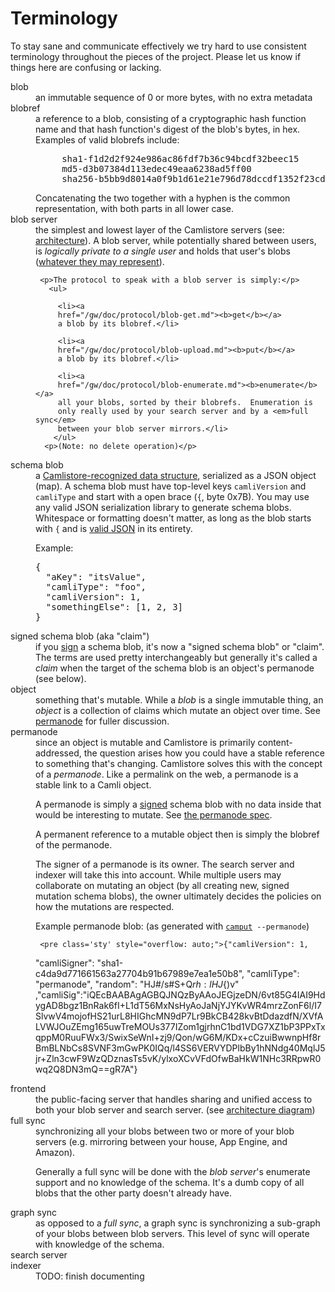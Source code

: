 <h1>Terminology</h1>

<p>To stay sane and communicate effectively we try hard to use
consistent terminology throughout the pieces of the project.  Please let us know
if things here are confusing or lacking.</p>

<dl class='terms'>

<!-- ---------------------------------------------------------------------- -->
<dt id='blob'>blob</dt>

  <dd>an immutable sequence of 0 or more bytes, with no extra metadata</dd>

<!-- ---------------------------------------------------------------------- -->
<dt id='blobref'>blobref</dt>

  <dd>a reference to a blob, consisting of a cryptographic hash
  function name and that hash function's digest of the blob's bytes,
  in hex.  Examples of valid blobrefs include:
  <pre>
     sha1-f1d2d2f924e986ac86fdf7b36c94bcdf32beec15
     md5-d3b07384d113edec49eaa6238ad5ff00
     sha256-b5bb9d8014a0f9b1d61e21e796d78dccdf1352f23cd32812f4850b878ae4944c</pre>
  Concatenating the two together with a hyphen is the common
  representation, with both parts in all lower case.
  </dd>

<!-- ---------------------------------------------------------------------- -->
<dt id='blobserver'>blob server</dt>

  <dd>the simplest and lowest layer of the Camlistore servers (see: <a
     href="/doc/arch.md">architecture</a>).  A blob server, while
     potentially shared between users, is <em>logically private to a
     single user</em> and holds that user's blobs (<a
     href="/doc/schema/">whatever they may represent</a>).

     <p>The protocol to speak with a blob server is simply:</p>
       <ul>

         <li><a
         href="/gw/doc/protocol/blob-get.md"><b>get</b></a>
         a blob by its blobref.</li>

         <li><a
         href="/gw/doc/protocol/blob-upload.md"><b>put</b></a>
         a blob by its blobref.</li>

         <li><a
         href="/gw/doc/protocol/blob-enumerate.md"><b>enumerate</b></a>
         all your blobs, sorted by their blobrefs.  Enumeration is
         only really used by your search server and by a <em>full sync</em>
         between your blob server mirrors.</li>
        </ul>
      <p>(Note: no delete operation)</p>
   </dd>

<!-- ---------------------------------------------------------------------- -->
<dt id='schemablob'>schema blob</dt>

<dd>a <a href="/doc/schema/">Camlistore-recognized data structure</a>, serialized as a JSON
object (map).  A schema blob must have top-level keys
<code>camliVersion</code> and <code>camliType</code> and start with a open brace (<code>{</code>, byte 0x7B).  You may use any valid JSON
serialization library to generate schema blobs.  Whitespace or formatting doesn't matter, as long as the blob
starts with <code>{</code> and is <a href="http://json.org/">valid JSON</a> in its entirety.

<p>Example:</p>
<pre class='sty'>
{
  "aKey": "itsValue",
  "camliType": "foo",
  "camliVersion": 1,
  "somethingElse": [1, 2, 3]
}</pre>

</dd>


<!-- ---------------------------------------------------------------------- -->
<dt id='claim'>signed schema blob (aka "claim")</dt>

<dd>if you <a href="/doc/json-signing/">sign</a> a schema blob,
  it's now a "signed schema blob" or "claim".  The terms are used pretty
  interchangeably but generally it's called a <em>claim</em> when the target of
  the schema blob is an object's permanode (see below).

</dd>


<!-- ---------------------------------------------------------------------- -->
<dt id='object'>object</dt>

<dd>something that's mutable.  While a <em>blob</em> is a single
  immutable thing, an <em>object</em> is a collection of claims
  which mutate an object over time.  See <a href="#permanode" class='local'>permanode</a> for fuller discussion.
</dd>

<!-- ---------------------------------------------------------------------- -->
<dt id='permanode'>permanode</dt>

<dd>since an object is mutable and Camlistore is primarily content-addressed,
  the question arises how you could have a stable reference to something that's
  changing.  Camlistore solves this with the concept of a <em>permanode</em>.
  Like a permalink on the web, a permanode is a stable link to a Camli object.

  <p>A permanode is simply a <a href="/doc/json-signing/">signed</a>
     schema blob with no data inside that would be interesting to
     mutate.  See <a href="/gw/doc/schema/permanode.md">the
     permanode spec</a>.</p>

  <p>A permanent reference to a mutable object then is simply the blobref of
     the permanode.</p>

  <p>The signer of a permanode is its owner. The search server and
     indexer will take this into account.  While multiple users may collaborate
     on mutating an object (by all creating new, signed mutation schema blobs),
     the owner ultimately decides the policies on how the mutations are respected.</p>

  <p>Example permanode blob:  (as generated with <code><a href="/cmd/camput">camput</a> --permanode</code>)</p>

     <pre class='sty' style="overflow: auto;">{"camliVersion": 1,
  "camliSigner": "sha1-c4da9d771661563a27704b91b67989e7ea1e50b8",
  "camliType": "permanode",
  "random": "HJ#/s#S+Q$rh:lHJ${)v"
,"camliSig":"iQEcBAABAgAGBQJNQzByAAoJEGjzeDN/6vt85G4IAI9HdygAD8bgz1BnRak6fI+L1dT56MxNsHyAoJaNjYJYKvWR4mrzZonF6l/I7SlvwV4mojofHS21urL8HIGhcMN9dP7Lr9BkCB428kvBtDdazdfN/XVfALVWJOuZEmg165uwTreMOUs377IZom1gjrhnC1bd1VDG7XZ1bP3PPxTxqppM0RuuFWx3/SwixSeWnI+zj9/Qon/wG6M/KDx+cCzuiBwwnpHf8rBmBLNbCs8SVNF3mGwPK0IQq/l4SS6VERVYDPlbBy1hNNdg40MqlJ5jr+Zln3cwF9WzQDznasTs5vK/ylxoXCvVFdOfwBaHkW1NHc3RRpwR0wq2Q8DN3mQ==gR7A"}</pre>

  </dd>

<!-- ---------------------------------------------------------------------- -->
<dt id='frontend'>frontend</dt>
<dd>the public-facing server that handles sharing and unified access to both
  your blob server and search server.  (see <a href="arch">architecture diagram</a>)
</dd>

<!-- ---------------------------------------------------------------------- -->
<dt id='fullsync'>full sync</dt>
<dd>synchronizing all your blobs between two or more of your blob servers
(e.g. mirroring between your house, App Engine, and Amazon).

<p>Generally a full sync will be done with the <em>blob server</em>'s enumerate
support and no knowledge of the schema.  It's a dumb copy of all blobs that the
other party doesn't already have.</p>
</dd>

<!-- ---------------------------------------------------------------------- -->
<dt id='graphsync'>graph sync</dt>

<dd>as opposed to a <em>full sync</em>, a graph sync is synchronizing
a sub-graph of your blobs between blob servers.  This level of sync will operate
with knowledge of the schema.</dd>

<!-- ---------------------------------------------------------------------- -->
<dt id='searchserver'>search server</dt>
<dt id='indexer'>indexer</dt>

<dd>TODO: finish documenting</dd>

</dl>

<script>
var terms = document.getElementsByTagName("dt");
for (var i = 0; i < terms.length; i++) {
  var term = terms[i];
  var id = term.getAttribute("id");
  if (!id) {
     continue;
  }
  var link = document.createElement("span");
  link.setAttribute("class", "termhashlink");
  link.innerHTML = "&nbsp;[<a href='#" + id + "'>#</a>]";
  term.appendChild(link);
}
</script>
